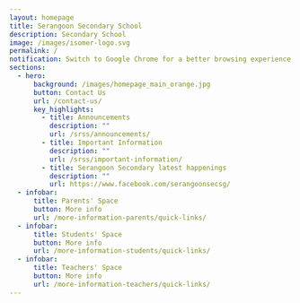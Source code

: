 ```yaml
---
layout: homepage
title: Serangoon Secondary School
description: Secondary School
image: /images/isomer-logo.svg
permalink: /
notification: Switch to Google Chrome for a better browsing experience!
sections:
  - hero:
      background: /images/homepage_main_orange.jpg
      button: Contact Us
      url: /contact-us/
      key_highlights:
        - title: Announcements
          description: ""
          url: /srss/announcements/
        - title: Important Information
          description: ""
          url: /srss/important-information/
        - title: Serangoon Secondary latest happenings
          description: ""
          url: https://www.facebook.com/serangoonsecsg/
  - infobar:
      title: Parents' Space
      button: More info
      url: /more-information-parents/quick-links/
  - infobar:
      title: Students' Space
      button: More info
      url: /more-information-students/quick-links/
  - infobar:
      title: Teachers' Space
      button: More info
      url: /more-information-teachers/quick-links/
---
```

